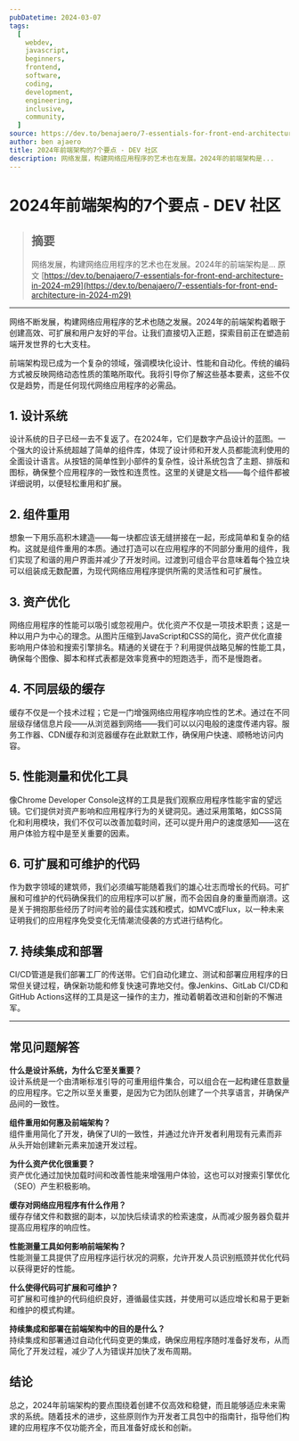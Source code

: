 ```yaml
---
pubDatetime: 2024-03-07
tags:
  [
    webdev,
    javascript,
    beginners,
    frontend,
    software,
    coding,
    development,
    engineering,
    inclusive,
    community,
  ]
source: https://dev.to/benajaero/7-essentials-for-front-end-architecture-in-2024-m29
author: ben ajaero
title: 2024年前端架构的7个要点 - DEV 社区
description: 网络发展，构建网络应用程序的艺术也在发展。2024年的前端架构是...
---
```


# 2024年前端架构的7个要点 - DEV 社区

> ## 摘要
>
> 网络发展，构建网络应用程序的艺术也在发展。2024年的前端架构是...
> 原文 [https://dev.to/benajaero/7-essentials-for-front-end-architecture-in-2024-m29](https://dev.to/benajaero/7-essentials-for-front-end-architecture-in-2024-m29)

---

网络不断发展，构建网络应用程序的艺术也随之发展。2024年的前端架构着眼于创建高效、可扩展和用户友好的平台。让我们直接切入正题，探索目前正在塑造前端开发世界的七大支柱。

前端架构现已成为一个复杂的领域，强调模块化设计、性能和自动化。传统的编码方式被反映网络动态性质的策略所取代。我将引导你了解这些基本要素，这些不仅仅是趋势，而是任何现代网络应用程序的必需品。

## [](https://dev.to/benajaero/7-essentials-for-front-end-architecture-in-2024-m29#1-design-systems)1\. 设计系统

设计系统的日子已经一去不复返了。在2024年，它们是数字产品设计的蓝图。一个强大的设计系统超越了简单的组件库，体现了设计师和开发人员都能流利使用的全面设计语言。从按钮的简单性到小部件的复杂性，设计系统包含了主题、排版和图标，确保整个应用程序的一致性和连贯性。这里的关键是文档——每个组件都被详细说明，以便轻松重用和扩展。

## [](https://dev.to/benajaero/7-essentials-for-front-end-architecture-in-2024-m29#2-component-reuse)2\. 组件重用

想象一下用乐高积木建造——每一块都应该无缝拼接在一起，形成简单和复杂的结构。这就是组件重用的本质。通过打造可以在应用程序的不同部分重用的组件，我们实现了和谐的用户界面并减少了开发时间。过渡到可组合平台意味着每个独立块可以组装成无数配置，为现代网络应用程序提供所需的灵活性和可扩展性。

## [](https://dev.to/benajaero/7-essentials-for-front-end-architecture-in-2024-m29#3-asset-optimization)3\. 资产优化

网络应用程序的性能可以吸引或忽视用户。优化资产不仅是一项技术职责；这是一种以用户为中心的理念。从图片压缩到JavaScript和CSS的简化，资产优化直接影响用户体验和搜索引擎排名。精通的关键在于？利用提供战略见解的性能工具，确保每个图像、脚本和样式表都是效率竞赛中的短跑选手，而不是慢跑者。

## [](https://dev.to/benajaero/7-essentials-for-front-end-architecture-in-2024-m29#4-caching-at-different-levels)4\. 不同层级的缓存

缓存不仅是一个技术过程；它是一门增强网络应用程序响应性的艺术。通过在不同层级存储信息片段——从浏览器到网络——我们可以以闪电般的速度传递内容。服务工作器、CDN缓存和浏览器缓存在此默默工作，确保用户快速、顺畅地访问内容。

## [](https://dev.to/benajaero/7-essentials-for-front-end-architecture-in-2024-m29#5-performance-measurement-and-optimization-tools)5\. 性能测量和优化工具

像Chrome Developer Console这样的工具是我们观察应用程序性能宇宙的望远镜。它们提供对资产影响和应用程序行为的关键洞见。通过采用策略，如CSS简化和利用模块，我们不仅可以改善加载时间，还可以提升用户的速度感知——这在用户体验方程中是至关重要的因素。

## [](https://dev.to/benajaero/7-essentials-for-front-end-architecture-in-2024-m29#6-scalable-and-maintainable-code)6\. 可扩展和可维护的代码

作为数字领域的建筑师，我们必须编写能随着我们的雄心壮志而增长的代码。可扩展和可维护的代码确保我们的应用程序可以扩展，而不会因自身的重量而崩溃。这是关于拥抱那些经历了时间考验的最佳实践和模式，如MVC或Flux，以一种未来证明我们的应用程序免受变化无情潮流侵袭的方式进行结构化。

## [](https://dev.to/benajaero/7-essentials-for-front-end-architecture-in-2024-m29#7-continuous-integration-and-deployment)7\. 持续集成和部署

CI/CD管道是我们部署工厂的传送带。它们自动化建立、测试和部署应用程序的日常但关键过程，确保新功能和修复快速可靠地交付。像Jenkins、GitLab CI/CD和GitHub Actions这样的工具是这一操作的主力，推动着朝着改进和创新的不懈进军。

---

## [](https://dev.to/benajaero/7-essentials-for-front-end-architecture-in-2024-m29#faqs)常见问题解答

**什么是设计系统，为什么它至关重要？**  
设计系统是一个由清晰标准引导的可重用组件集合，可以组合在一起构建任意数量的应用程序。它之所以至关重要，是因为它为团队创建了一个共享语言，并确保产品间的一致性。

**组件重用如何惠及前端架构？**  
组件重用简化了开发，确保了UI的一致性，并通过允许开发者利用现有元素而非从头开始创建新元素来加速开发过程。

**为什么资产优化很重要？**  
资产优化通过加快加载时间和改善性能来增强用户体验，这也可以对搜索引擎优化（SEO）产生积极影响。

**缓存对网络应用程序有什么作用？**  
缓存存储文件和数据的副本，以加快后续请求的检索速度，从而减少服务器负载并提高应用程序的响应性。

**性能测量工具如何影响前端架构？**  
性能测量工具提供了应用程序运行状况的洞察，允许开发人员识别瓶颈并优化代码以获得更好的性能。

**什么使得代码可扩展和可维护？**  
可扩展和可维护的代码组织良好，遵循最佳实践，并使用可以适应增长和易于更新和维护的模式构建。

**持续集成和部署在前端架构中的目的是什么？**  
持续集成和部署通过自动化代码变更的集成，确保应用程序随时准备好发布，从而简化了开发过程，减少了人为错误并加快了发布周期。

## [](https://dev.to/benajaero/7-essentials-for-front-end-architecture-in-2024-m29#conclusion)结论

总之，2024年前端架构的要点围绕着创建不仅高效和稳健，而且能够适应未来需求的系统。随着技术的进步，这些原则作为开发者工具包中的指南针，指导他们构建的应用程序不仅功能齐全，而且准备好成长和创新。
